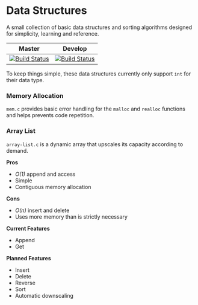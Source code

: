 # Data Structures
A small collection of basic data structures and sorting algorithms designed for simplicity, learning and reference.

Master|Develop
------|-------
[![Build Status](https://travis-ci.org/OxyOCE/data-structures.svg?branch=master)](https://travis-ci.org/OxyOCE/data-structures)|[![Build Status](https://travis-ci.org/OxyOCE/data-structures.svg?branch=develop)](https://travis-ci.org/OxyOCE/data-structures)

To keep things simple, these data structures currently only support `int` for their data type.

### Memory Allocation
`mem.c` provides basic error handling for the `malloc` and `realloc` functions and helps prevents code repetition.

### Array List
`array-list.c` is a dynamic array that upscales its capacity according to demand.

**Pros**
* _O(1)_ append and access
* Simple
* Contiguous memory allocation

**Cons**
* _O(n)_ insert and delete
* Uses more memory than is strictly necessary

**Current Features**
* Append
* Get

**Planned Features**
* Insert
* Delete
* Reverse
* Sort
* Automatic downscaling
